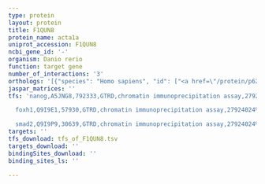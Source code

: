 ```yaml
---
type: protein
layout: protein
title: F1QUN8
protein_name: acta1a
uniprot_accession: F1QUN8
ncbi_gene_id: '-'
organism: Danio rerio
function: target gene
number_of_interactions: '3'
orthologs: '[{"species": "Homo sapiens", "id": ["<a href=\"/protein/p62736\">P62736</a>", "<a href=\"/protein/p68032\">P68032</a>", "<a href=\"/protein/p68133\">P68133</a>", "<a href=\"/protein/p63267\">P63267</a>"]}, {"species": "Mus musculus", "id": ["<a href=\"/protein/p62737\">P62737</a>", "<a href=\"/protein/p68033\">P68033</a>", "<a href=\"/protein/p63268\">P63268</a>", "<a href=\"/protein/p68134\">P68134</a>"]}, {"species": "Rattus norvegicus", "id": ["<a href=\"/protein/a0a0g2k4m6\">A0A0G2K4M6</a>", "<a href=\"/protein/p68136\">P68136</a>", "P68035", "P63269"]}, {"species": "Saccharomyces cerevisiae", "id": ["<a href=\"/protein/p60010\">P60010</a>"]}]'
jaspar_matrices: ''
tfs: 'nanog,A5JNG8,792333,GTRD,chromatin immunoprecipitation assay,27924024%5Buid%5D,No

  foxh1,Q9I9E1,57930,GTRD,chromatin immunoprecipitation assay,27924024%5Buid%5D,No

  smad2,Q9I9P9,30639,GTRD,chromatin immunoprecipitation assay,27924024%5Buid%5D,No'
targets: ''
tfs_download: tfs_of_F1QUN8.tsv
targets_download: ''
bindingSites_download: ''
binding_sites_ls: ''

---
```

